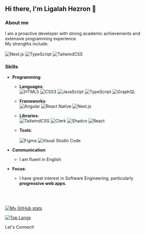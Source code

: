 ## Hi there, I'm Ligalah Hezron 👋 
### About me
I am a proactive developer with strong academic achievements and extensive programming experience. <br>
My strengths include: <br> <br>
![Next.js](https://img.shields.io/badge/-Next.js-000000?style=for-the-badge&logo=next.js&logoColor=white) 
![TypeScript](https://img.shields.io/badge/typescript-%23007ACC.svg?style=for-the-badge&logo=typescript&logoColor=white)
![TailwindCSS](https://img.shields.io/badge/tailwindcss-%2338B2AC.svg?style=for-the-badge&logo=tailwind-css&logoColor=white) 
<br>
### Skills

- **Programming**:
  - **Languages**: <br>
     ![HTML5](https://img.shields.io/badge/html5-%23E34F26.svg?style=for-the-badge&logo=html5&logoColor=white)
     ![CSS3](https://img.shields.io/badge/css3-%231572B6.svg?style=for-the-badge&logo=css3&logoColor=white) 
     ![JavaScript](https://img.shields.io/badge/javascript-%23323330.svg?style=for-the-badge&logo=javascript&logoColor=%23F7DF1E) 
     ![TypeScript](https://img.shields.io/badge/typescript-%23007ACC.svg?style=for-the-badge&logo=typescript&logoColor=white)
    ![GraphQL](https://img.shields.io/badge/-GraphQL-E10098?style=for-the-badge&logo=graphql&logoColor=white)
  - **Frameworks**: <br>
     ![Angular](https://img.shields.io/badge/-Angular-DD0031?style=for-the-badge&logo=angular&logoColor=white)
     ![React Native](https://img.shields.io/badge/-React_Native-61DAFB?style=for-the-badge&logo=react&logoColor=white)
     ![Next.js](https://img.shields.io/badge/-Next.js-000000?style=for-the-badge&logo=next.js&logoColor=white)


    
  - **Libraries**: <br>
     ![TailwindCSS](https://img.shields.io/badge/tailwindcss-%2338B2AC.svg?style=for-the-badge&logo=tailwind-css&logoColor=white)
     ![Clerk](https://img.shields.io/badge/-Clerk-3A0CA3?style=for-the-badge&logo=clerk&logoColor=white)
     ![Shadcn](https://img.shields.io/badge/-Shadcn-2E8B57?style=for-the-badge&logo=shadcn&logoColor=white)
     ![React](https://img.shields.io/badge/react-%2320232a.svg?style=for-the-badge&logo=react&logoColor=%2361DAFB)


  - **Tools**: <br>  
     ![Figma](https://img.shields.io/badge/figma-%23F24E1E.svg?style=for-the-badge&logo=figma&logoColor=white)
     ![Visual Studio Code](https://img.shields.io/badge/-Visual_Studio_Code-007ACC?style=for-the-badge&logo=visual-studio-code&logoColor=white)

 
- **Communication**:
   - I am fluent in English
   
- **Focus**:
   - I have great interest in Software Engineering, particularly <b>progressive web apps</b>. <br> <br> <br> <br>


[![My GitHub stats](https://github-readme-stats.vercel.app/api?username=ligalahhezronn&hide=issues&show_icons=true&theme=merko&hide_border=false&include_all_commits=true&count_private=true)](https://github.com/ligalahhezronn/github-readme-stats) <br>

[![Top Langs](https://github-readme-stats.vercel.app/api/top-langs/?username=ligalahhezronn&size_weight=0.5&count_weight=0.5&layout=compact&theme=merko)](https://github.com/ligalahhezronn/github-readme-stats)

Let's Connect!
